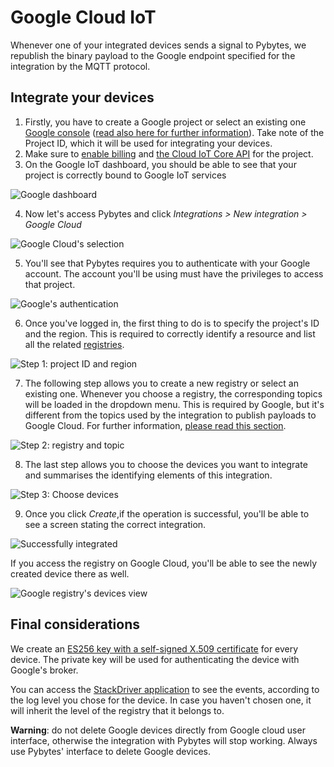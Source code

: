 # Google Cloud IoT

Whenever one of your integrated devices sends a signal to Pybytes, we republish the binary payload to the Google endpoint specified for the integration by the MQTT protocol.

## Integrate your devices

1. Firstly, you have to create a Google project or select an existing one [Google console](https://console.cloud.google.com/cloud-resource-manager) ([read also here for further information](https://cloud.google.com/resource-manager/docs/creating-managing-projects)). Take note of the Project ID, which it will be used for integrating your devices.
2. Make sure to [enable billing](https://cloud.google.com/billing/docs/how-to/modify-project) and [the Cloud IoT Core API](https://console.cloud.google.com/flows/enableapi?apiid=cloudiot.googleapis.com&redirect=https://console.cloud.google.com&_ga=2.236270149.-51976751.1517992223) for the project.
3. On the Google IoT dashboard, you should be able to see that your project is correctly bound to Google IoT services

![Google dashboard](/gitbook/assets/pybytes/integrations/google/01_google_integration.png)

4. Now let's access Pybytes and click _Integrations > New integration > Google Cloud_

![Google Cloud's selection](/gitbook/assets/pybytes/integrations/google/02_google_integration.png)

5. You'll see that Pybytes requires you to authenticate with your Google account. The account you'll be using must have the privileges to access that project.

![Google's authentication](/gitbook/assets/pybytes/integrations/google/03_google_integration.png)

6. Once you've logged in, the first thing to do is to specify the project's ID and the region. This is required to correctly identify a resource and list all the related [registries](https://cloud.google.com/iot/docs/concepts/devices#device_registries).

![Step 1: project ID and region](/gitbook/assets/pybytes/integrations/google/04_google_integration.png)

7. The following step allows you to create a new registry or select an existing one. Whenever you choose a registry, the corresponding topics will be loaded in the dropdown menu. This is required by Google, but it's different from the topics used by the integration to publish payloads to Google Cloud. For further information, [please read this section](https://cloud.google.com/iot/docs/how-tos/mqtt-bridge#publishing_telemetry_events).

![Step 2: registry and topic](/gitbook/assets/pybytes/integrations/google/05_google_integration.png)

8. The last step allows you to choose the devices you want to integrate and summarises the identifying elements of this integration.

![Step 3: Choose devices](/gitbook/assets/pybytes/integrations/google/06_google_integration.png)

9. Once you click _Create_,if the operation is successful, you'll be able to see a screen stating the correct integration.

![Successfully integrated](/gitbook/assets/pybytes/integrations/google/07_google_integration.png)

If you access the registry on Google Cloud, you'll be able to see the newly created device there as well.

![Google registry's devices view](/gitbook/assets/pybytes/integrations/google/08_google_integration.png)


## Final considerations

We create an [ES256 key with a self-signed X.509 certificate](https://cloud.google.com/iot/docs/how-tos/credentials/keys#generating_an_es256_key_with_a_self-signed_x509_certificate) for every device. The private key will be used for authenticating the device with Google's broker.

You can access the [StackDriver application](https://app.google.stackdriver.com) to see the events, according to the log level you chose for the device. In case you haven't chosen one, it will inherit the level of the registry that it belongs to.

**Warning**: do not delete Google devices directly from Google cloud user interface, otherwise the integration with Pybytes will stop working. Always use Pybytes' interface to delete Google devices.

